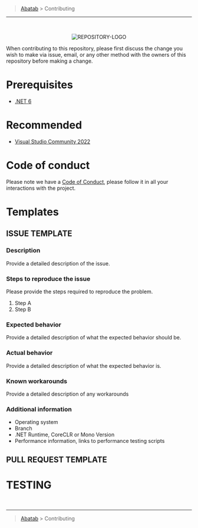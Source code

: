 <!-- A generic template for an CONTRIBUTING document [b220829.094029]
     - All URLs should use reference-links added at the end of this documentation.
-->

<!-- BREADCRUMBS
     - Documentation breadcrumbs.
     - This should also be at the end of the documentation as well.
-->
> [Abatab][REPOSITORY-URL] > Contributing

***

<br>
<div align="center">

  <!-- PROJECT LOGO
      - Project logo should be located at "./.github/Logos/ProjectLogo.png".
      - Short description of the project.
  -->
  ![REPOSITORY-LOGO][REPOSITORY-LOGO]

</div>

When contributing to this repository, please first discuss the change you wish to make via issue, email, or any other method with the owners of this repository before making a change.

# Prerequisites
* [.NET 6][DOTNET-URL]

# Recommended
* [Visual Studio Community 2022][VISUAL-STUDIO-URL]

# Code of conduct
Please note we have a [Code of Conduct][CODE-OF-CONDUCT], please follow it in all your interactions with the project.

# Templates

## ISSUE TEMPLATE

### Description
Provide a detailed description of the issue.

### Steps to reproduce the issue
Please provide the steps required to reproduce the problem.
1. Step A
2. Step B

### Expected behavior
Provide a detailed description of what the expected behavior should be.

### Actual behavior
Provide a detailed description of what the expected behavior is.

### Known workarounds
Provide a detailed description of any workarounds

### Additional information
* Operating system
* Branch
* .NET Runtime, CoreCLR or Mono Version
* Performance information, links to performance testing scripts

## PULL REQUEST TEMPLATE

# TESTING

<!-- BREADCRUMBS
     - Documentation breadcrumbs. This should also be at the start of the documentation as well.
-->
<br>

***

> [Abatab][REPOSITORY-URL] > Contributing

<!-- REFERENCE LINKS: STANDARD
     These reference links should be standard across all project documentation.
-->
[REPOSITORY-URL]: https://github.com/spectrum-health-systems/Abatab
[REPOSITORY-LOGO]: ../Logos/ProjectLogo.png

[CODE-OF-CONDUCT]: ./.github/Documentation/CODE-OF-CONDUCT.md

[DOTNET-URL]: https://dotnet.microsoft.com/download/dotnet-framework
[VISUAL-STUDIO-URL]: https://visualstudio.microsoft.com/vs/